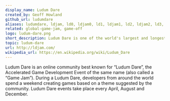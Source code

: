 ```yaml
---
display_name: Ludum Dare
created_by: Geoff Howland
github_url: ludumdare
aliases: ludumdare, ldjam, ld0, ldjam0, ld1, ldjam1, ld2, ldjam2, ld3, ldjam3, ld4, ldjam4, ld5, ldjam5, ld6, ldjam6, ld7, ldjam7, ld8, ldjam8, ld9, ldjam9, ld10, ldjam10, ld11, ldjam11, ld12, ldjam12, ld13, ldjam13, ld14, ldjam14, ld15, ldjam15, ld16, ldjam16, ld17, ldjam17, ld18, ldjam18, ld19, ldjam19, ld20, ldjam20, ld21, ldjam21, ld22, ldjam22, ld23, ldjam23, ld24, ldjam24, ld25, ldjam25, ld26, ldjam26, ld27, ldjam27, ld28, ldjam28, ld29, ldjam29, ld30, ldjam30, ld31, ldjam31, ld32, ldjam32, ld33, ldjam33, ld34, ldjam34, ld35, ldjam35, ld36, ldjam36, ld37, ldjam37, ld38, ldjam38, ld39, ldjam39, ld40, ldjam40, ld41, ldjam41, ld42, ldjam42, ld43, ldjam43, ld44, ldjam44, ld45, ldjam45, ld46, ldjam46, ld47, ldjam47, ld48, ldjam48, ld49, ldjam49
related: global-game-jam, game-off
logo: ludum-dare.png
short_description: Ludum Dare is one of the world's largest and longest running Game Jam events. Every 4 months, game developers are challenged to make a game from scratch in a weekend.
topic: ludum-dare
url: http://ldjam.com/
wikipedia_url: https://en.wikipedia.org/wiki/Ludum_Dare
---
```

Ludum Dare is an online community best known for “Ludum Dare”, the Accelerated Game Development Event of the same name (also called a “Game Jam”). During a Ludum Dare, developers from around the world spend a weekend creating games based on a theme suggested by the community. Ludum Dare events take place every April, August and December.
